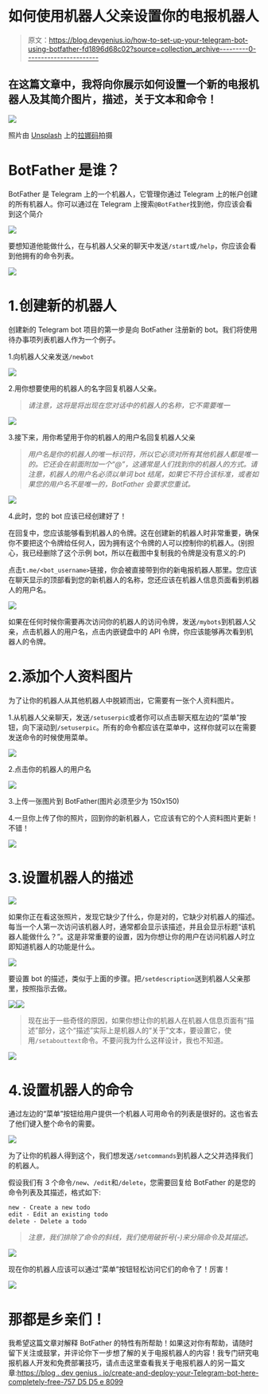 # 如何使用机器人父亲设置你的电报机器人

> 原文：<https://blog.devgenius.io/how-to-set-up-your-telegram-bot-using-botfather-fd1896d68c02?source=collection_archive---------0----------------------->

## 在这篇文章中，我将向你展示如何设置一个新的电报机器人及其简介图片，描述，关于文本和命令！

![](img/36a07302d2a3f5bd18f46fd02e99c194.png)

照片由 [Unsplash](https://unsplash.com?utm_source=medium&utm_medium=referral) 上的[拉娜码](https://unsplash.com/@lanacodes?utm_source=medium&utm_medium=referral)拍摄

# BotFather 是谁？

BotFather 是 Telegram 上的一个机器人，它管理你通过 Telegram 上的帐户创建的所有机器人。你可以通过在 Telegram 上搜索`@BotFather`找到他，你应该会看到这个简介

![](img/12e2f027cd7db8c97deac2ee27c0af1f.png)

要想知道他能做什么，在与机器人父亲的聊天中发送`/start`或`/help`，你应该会看到他拥有的命令列表。

![](img/3c963012b83f72bbd2a72ba2be848fb4.png)

# 1.创建新的机器人

创建新的 Telegram bot 项目的第一步是向 BotFather 注册新的 bot。我们将使用待办事项列表机器人作为一个例子。

1.向机器人父亲发送`/newbot`

![](img/25c841a931995ab60cc48cd32b9ad8f2.png)

2.用你想要使用的机器人的名字回复机器人父亲。

> *请注意，这将是将出现在您对话中的机器人的名称，它不需要唯一*

![](img/de4623118ceff99d6af178a9d3f4a983.png)

3.接下来，用你希望用于你的机器人的用户名回复机器人父亲

> *用户名是你的机器人的唯一标识符，所以它必须对所有其他机器人都是唯一的。它还会在前面附加一个“@”，这通常是人们找到你的机器人的方式。请注意，机器人的用户名必须以单词 bot 结尾，如果它不符合该标准，或者如果您的用户名不是唯一的，BotFather 会要求您重试。*

![](img/a66ee7248793727d6f946137d28931a1.png)

4.此时，您的 bot 应该已经创建好了！

在回复中，您应该能够看到机器人的令牌。这在创建新的机器人时非常重要，确保你不要把这个令牌给任何人，因为拥有这个令牌的人可以控制你的机器人。(别担心，我已经删除了这个示例 bot，所以在截图中复制我的令牌是没有意义的:P)

点击`t.me/<bot_username>`链接，你会被直接带到你的新电报机器人那里。您应该在聊天显示的顶部看到您的新机器人的名称，您还应该在机器人信息页面看到机器人的用户名。

![](img/08473b43841efd0f3185789463c64f17.png)

如果在任何时候你需要再次访问你的机器人的访问令牌，发送`/mybots`到机器人父亲，点击机器人的用户名，点击内嵌键盘中的 API 令牌，你应该能够再次看到机器人的令牌。

# 2.添加个人资料图片

为了让你的机器人从其他机器人中脱颖而出，它需要有一张个人资料图片。

1.从机器人父亲聊天，发送`/setuserpic`或者你可以点击聊天框左边的“菜单”按钮，向下滚动到`/setuserpic`。所有的命令都应该在菜单中，这样你就可以在需要发送命令的时候使用菜单。

![](img/4f87e61ae7ccf4bd067f96ba53ab1ce2.png)

2.点击你的机器人的用户名

![](img/48de5306c3374c7322b0a7fae7de73c2.png)

3.上传一张图片到 BotFather(图片必须至少为 150x150)

4.一旦你上传了你的照片，回到你的新机器人，它应该有它的个人资料图片更新！不错！

![](img/a2e377e7a567394c614712c78de5e0f9.png)

# 3.设置机器人的描述

![](img/7ccd70dd929cf326c2471316c2b5b5ba.png)

如果你正在看这张照片，发现它缺少了什么，你是对的，它缺少对机器人的描述。每当一个人第一次访问该机器人时，通常都会显示该描述，并且会显示标题“该机器人能做什么？”。这是非常重要的设置，因为你想让你的用户在访问机器人时立即知道机器人的功能是什么。

![](img/ec624c982af0cf73550df1bfa2aced41.png)

要设置 bot 的描述，类似于上面的步骤。把`/setdescription`送到机器人父亲那里，按照指示去做。

![](img/3ae1cff7289f1064d8d463a8f46192c4.png)![](img/b087d64c64dc4b20e6d2a1e263907ecd.png)

> 现在出于一些奇怪的原因，如果你想让你的机器人在机器人信息页面有“描述”部分，这个“描述”实际上是机器人的“关于”文本，要设置它，使用`/setabouttext`命令。不要问我为什么这样设计，我也不知道。

![](img/bcb908c98165d92776233e6e94c9f36e.png)

# 4.设置机器人的命令

通过左边的“菜单”按钮给用户提供一个机器人可用命令的列表是很好的。这也省去了他们键入整个命令的需要。

![](img/e5ffc6d623b66293c807d3aecc9f2edb.png)

为了让你的机器人得到这个，我们想发送`/setcommands`到机器人之父并选择我们的机器人。

假设我们有 3 个命令`/new`、`/edit`和`/delete`，您需要回复给 BotFather 的是您的命令列表及其描述，格式如下:

```
new - Create a new todo
edit - Edit an existing todo
delete - Delete a todo
```

> *注意，我们排除了命令的斜线，我们使用破折号(-)来分隔命令及其描述。*

![](img/b7ccd641f71f045b529e5a9a988221e9.png)

现在你的机器人应该可以通过“菜单”按钮轻松访问它们的命令了！厉害！

![](img/9378aea2af7f7bcdea8ed98a171220cb.png)

# 那都是乡亲们！

我希望这篇文章对解释 BotFather 的特性有所帮助！如果这对你有帮助，请随时留下关注或鼓掌，并评论你下一步想了解的关于电报机器人的内容！我专门研究电报机器人开发和免费部署技巧，请点击这里查看我关于电报机器人的另一篇文章:[https://blog . dev genius . io/create-and-deploy-your-Telegram-bot-here-completely-free-757 D5 D5 e 8099](/create-and-deploy-your-telegram-bot-here-entirely-free-757d5d5e8099)
